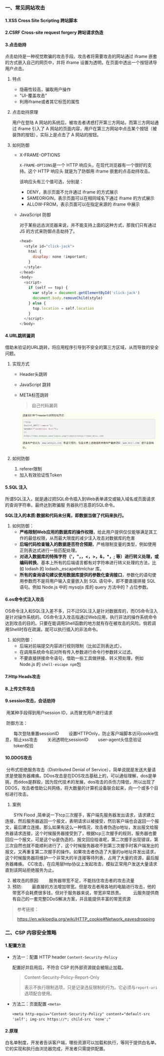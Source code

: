 ### 一、常见网站攻击

#### 1.XSS Cross Site Scripting 跨站脚本

#### 2.CSRF  Cross-site request forgery 跨站请求伪造

#### 3.点击劫持

点击劫持是一种视觉欺骗的攻击手段。攻击者将需要攻击的网站通过 iframe 嵌套的方式嵌入自己的网页中，并将 iframe 设置为透明，在页面中透出一个按钮诱导用户点击。

1. 特点

   - 隐蔽性较高，骗取用户操作
   - "UI-覆盖攻击"
   - 利用iframe或者其它标签的属性

2. 点击劫持原理

   用户在登陆 A 网站的系统后，被攻击者诱惑打开第三方网站，而第三方网站通过 iframe 引入了 A 网站的页面内容，用户在第三方网站中点击某个按钮（被装饰的按钮），实际上是点击了 A 网站的按钮。

3. 如何防御

   - X-FRAME-OPTIONS 

     `X-FRAME-OPTIONS`是一个 HTTP 响应头，在现代浏览器有一个很好的支持。这个 HTTP 响应头 就是为了防御用 iframe 嵌套的点击劫持攻击。

     该响应头有三个值可选，分别是：

     - DENY，表示页面不允许通过 iframe 的方式展示
     - SAMEORIGIN，表示页面可以在相同域名下通过 iframe 的方式展示
     - ALLOW-FROM，表示页面可以在指定来源的 iframe 中展示

   - JavaScript 防御

     对于某些远古浏览器来说，并不能支持上面的这种方式，那我们只有通过 JS 的方式来防御点击劫持了。

     ```javascript
     <head>
       <style id="click-jack">
         html {
           display: none !important;
         }
       </style>
     </head>
     <body>
       <script>
         if (self == top) {
           var style = document.getElementById('click-jack')
           document.body.removeChild(style)
         } else {
           top.location = self.location
         }
       </script>
     </body>
     
     ```

#### 4.URL跳转漏洞

借助未验证的URL跳转，将应用程序引导到不安全的第三方区域，从而导致的安全问题。

1. 实现方式

   - Header头跳转

   - JavaScript 跳转

   - META标签跳转

     > 自己代码漏洞

     ![image-20200811152359665](../image/image-20200811152359665.png)

2. 如何防御

   1. referer限制

   - 加入有效验证性Token

#### 5.SQL 注入

​	所谓SQL注入，就是通过把SQL命令插入到Web表单递交或输入域名或页面请求的查询字符串，最终达到欺骗服	务器执行恶意的SQL命令。

​	**SQL注入的本质:数据和代码未分离，即数据当做了代码来执行。**

1. 如何防御：
   - **严格限制Web应用的数据库的操作权限**，给此用户提供仅仅能够满足其工作的最低权限，从而最大限度的减少注入攻击对数据库的危害
   - **后端代码检查输入的数据是否符合预期**，严格限制变量的类型，例如使用正则表达式进行一些匹配处理。
   - **对进入数据库的特殊字符（'，"，，<，>，&，\*，; 等）进行转义处理，或编码转换**。基本上所有的后端语言都有对字符串进行转义处理的方法，比如 lodash 的 lodash._escapehtmlchar 库。
   - **所有的查询语句建议使用数据库提供的参数化查询接口**，参数化的语句使用参数而不是将用户输入变量嵌入到 SQL 语句中，即不要直接拼接 SQL 语句。例如 Node.js 中的 mysqljs 库的 query 方法中的 ? 占位参数。

#### 6.os命令式注入攻击

OS命令注入和SQL注入差不多，只不过SQL注入是针对数据库的，而OS命令注入是针对操作系统的。OS命令注入攻击指通过Web应用，执行非法的操作系统命令达到攻击的目的。只要在能调用Shell函数的地方就有存在被攻击的风险。倘若调用Shell时存在疏漏，就可以执行插入的非法命令。

1. 如何防御：
   - 后端对前端提交内容进行规则限制（比如正则表达式）。
   - 在调用系统命令前对所有传入参数进行命令行参数转义过滤。
   - 不要直接拼接命令语句，借助一些工具做拼接、转义预处理，例如 Node.js 的 `shell-escape npm`包

#### 7.Http Heads攻击

#### 8.上传文件攻击

#### 9.session攻击，会话劫持

​	用某种手段得到用户session ID，从而冒充用户进行请求

​	防御方法：

　　每次登陆重置sessionID
　　设置HTTPOnly，防止客户端脚本访问cookie信息，阻止xss攻击
　　关闭透明化sessionID
　　user-agent头信息验证
　　token校验

#### 10.DDOS攻击

​	分布式拒绝服务攻击（Distributed Denial of Service），简单说就是发送大量请求是使服务器瘫痪。DDos攻击是在DOS攻击基础上的，可以通俗理解，dos是单挑，而ddos是群殴，因为现代技术的发展，dos攻击的杀伤力降低，所以出现了DDOS，攻击者借助公共网络，将大数量的计算机设备联合起来，向一个或多个目标进行攻击。

1. 案例

　　SYN Flood ,简单说一下tcp三次握手，客户端先服务器发出请求，请求建立连接，然后服务器返回一个报文，表明请求以被接受，然后客户端也会返回一个报文，最后建立连接。那么如果有这么一种情况，攻击者伪造ip地址，发出报文给服务器请求连接，这个时候服务器接受到了，根据tcp三次握手的规则，服务器也要回应一个报文，可是这个ip是伪造的，报文回应给谁呢，第二次握手出现错误，第三次自然也就不能顺利进行了，这个时候服务器收不到第三次握手时客户端发出的报文，又再重复第二次握手的操作。如果攻击者伪造了大量的ip地址并发出请求，这个时候服务器将维护一个非常大的半连接等待列表，占用了大量的资源，最后服务器瘫痪。
CC攻击，在应用层http协议上发起攻击，模拟正常用户发送大量请求直到该网站拒绝服务为止。

2. 被攻击的原因:
   　　服务器带宽不足，不能挡住攻击者的攻击流量
3. 预防:
   　　最直接的方法增加带宽。但是攻击者用各地的电脑进行攻击，他的带宽不会耗费很多钱，但对于服务器来说，带宽非常昂贵。
      　　云服务提供商有自己的一套完整DDoS解决方案，并且能提供丰富的带宽资源

> 参考链接：
>
> https://en.wikipedia.org/wiki/HTTP_cookie#Network_eavesdropping

###  二、CSP 内容安全策略

#### 1.配置方法

- 方法一：配置 HTTP header  `Content-Security-Policy`

  配置好并启用后，不符合 CSP 的外部资源就会被阻止加载。

  > Content-Security-Policy-Report-Only
  >
  > 表示不执行限制选项，只是记录违反限制的行为。它必须与`report-uri`选项配合使用。

- 方法二：页面配置 `<meta>`  

  `<meta http-equiv="Content-Security-Policy" content="default-src 'self'; img-src https://*; child-src 'none';"`

#### 2.原理

​	白名单制度，开发者告诉客户端，哪些资源可以加载和执行，等同于提供白名单。它的实现和执行由浏览器完成，开发者只需提供配置。

